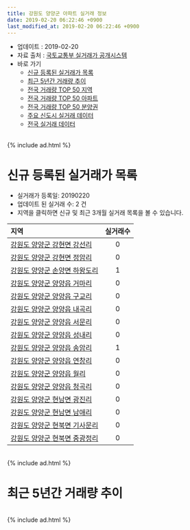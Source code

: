```yaml
---
title: 강원도 양양군 아파트 실거래 정보
date: 2019-02-20 06:22:46 +0900
last_modified_at: 2019-02-20 06:22:46 +0900
---
```


* 업데이트 : 2019-02-20
* 자료 출처 : [국토교통부 실거래가 공개시스템](http://rt.molit.go.kr)
* 바로 가기
    * [신규 등록된 실거래가 목록](#신규-등록된-실거래가-목록)
    * [최근 5년간 거래량 추이](#최근-5년간-거래량-추이)
    * [전국 거래량 TOP 50 지역](https://inasie.github.io/apt-trade-info/최근-3개월-전국에서-가장-거래가-많이-발생한-지역)
    * [전국 거래량 TOP 50 아파트](https://inasie.github.io/apt-trade-info/최근-3개월-전국에서-가장-거래가-많이-발생한-아파트)
    * [전국 거래량 TOP 50 분양권](https://inasie.github.io/apt-trade-info/최근-3개월-전국에서-가장-거래가-많이-발생한-분양권)
    * [주요 신도시 실거래 데이터](https://inasie.github.io/apt-trade-info/주요-신도시)
    * [전국 실거래 데이터](https://inasie.github.io/apt-trade-info/전국)

<br>
{% include ad.html %}
<br>

# 신규 등록된 실거래가 목록
* 실거래가 등록일: 20190220
* 업데이트 된 실거래 수: 2 건
* 지역을 클릭하면 신규 및 최근 3개월 실거래 목록을 볼 수 있습니다.


|지역|실거래수|
|:---|:---:|
|[강원도 양양군 강현면 강선리](https://inasie.github.io/apt-trade-info/강원도-양양군-강현면-강선리)|0|
|[강원도 양양군 강현면 정암리](https://inasie.github.io/apt-trade-info/강원도-양양군-강현면-정암리)|0|
|[강원도 양양군 손양면 하왕도리](https://inasie.github.io/apt-trade-info/강원도-양양군-손양면-하왕도리)|1|
|[강원도 양양군 양양읍 거마리](https://inasie.github.io/apt-trade-info/강원도-양양군-양양읍-거마리)|0|
|[강원도 양양군 양양읍 구교리](https://inasie.github.io/apt-trade-info/강원도-양양군-양양읍-구교리)|0|
|[강원도 양양군 양양읍 내곡리](https://inasie.github.io/apt-trade-info/강원도-양양군-양양읍-내곡리)|0|
|[강원도 양양군 양양읍 서문리](https://inasie.github.io/apt-trade-info/강원도-양양군-양양읍-서문리)|0|
|[강원도 양양군 양양읍 성내리](https://inasie.github.io/apt-trade-info/강원도-양양군-양양읍-성내리)|0|
|[강원도 양양군 양양읍 송암리](https://inasie.github.io/apt-trade-info/강원도-양양군-양양읍-송암리)|1|
|[강원도 양양군 양양읍 연창리](https://inasie.github.io/apt-trade-info/강원도-양양군-양양읍-연창리)|0|
|[강원도 양양군 양양읍 월리](https://inasie.github.io/apt-trade-info/강원도-양양군-양양읍-월리)|0|
|[강원도 양양군 양양읍 청곡리](https://inasie.github.io/apt-trade-info/강원도-양양군-양양읍-청곡리)|0|
|[강원도 양양군 현남면 광진리](https://inasie.github.io/apt-trade-info/강원도-양양군-현남면-광진리)|0|
|[강원도 양양군 현남면 남애리](https://inasie.github.io/apt-trade-info/강원도-양양군-현남면-남애리)|0|
|[강원도 양양군 현북면 기사문리](https://inasie.github.io/apt-trade-info/강원도-양양군-현북면-기사문리)|0|
|[강원도 양양군 현북면 중광정리](https://inasie.github.io/apt-trade-info/강원도-양양군-현북면-중광정리)|0|


<br>
{% include ad.html %}
<br>

# 최근 5년간 거래량 추이


<div style="width:100%;">
    <canvas id="deal_progress" height="200"></canvas>
</div>

<script>
new Chart(document.getElementById("deal_progress"), {
    type: 'line',
    data: {
        labels: ['201402','201403','201404','201405','201406','201407','201408','201409','201410','201411','201412','201501','201502','201503','201504','201505','201506','201507','201508','201509','201510','201511','201512','201601','201602','201603','201604','201605','201606','201607','201608','201609','201610','201611','201612','201701','201702','201703','201704','201705','201706','201707','201708','201709','201710','201711','201712','201801','201802','201803','201804','201805','201806','201807','201808','201809','201810','201811','201812','201901','201902'],
        datasets: [{
            label: '매매',
            pointRadius: 1,
            data: [17, 42, 43, 18, 30, 21, 22, 21, 24, 23, 12, 27, 20, 22, 33, 32, 37, 48, 23, 20, 36, 18, 18, 24, 17, 18, 32, 27, 33, 22, 30, 13, 17, 24, 20, 19, 13, 23, 28, 32, 33, 26, 18, 29, 20, 28, 13, 30, 21, 34, 30, 39, 28, 19, 34, 24, 45, 24, 19, 18, 8],
            borderColor: "rgba(255, 201, 14, 1)",
            backgroundColor: "rgba(255, 201, 14, 0.5)",
            fill: false,
            lineTension: 0
        },{
            label: '전월세',
            pointRadius: 1,
            data: [18, 14, 13, 11, 14, 15, 16, 14, 12, 15, 12, 9, 16, 11, 9, 4, 6, 15, 8, 14, 14, 11, 5, 4, 11, 12, 9, 11, 7, 9, 12, 5, 6, 6, 11, 7, 9, 17, 20, 16, 8, 9, 4, 9, 9, 11, 7, 7, 9, 6, 7, 8, 13, 14, 12, 3, 9, 13, 17, 13, 6],
            borderColor: "rgba(0, 141, 185, 1)",
            backgroundColor: "rgba(0, 141, 185, 0.5)",
            fill: false,
            lineTension: 0
        }
        ]
    },
    options: {
        responsive: true,
        title: {
            display: false
        },
        tooltips: {
            mode: 'index',
            intersect: false
        },
        hover: {
            mode: 'nearest',
            intersect: true
        },
        scales: {
            xAxes: [{
                display: true,
                scaleLabel: {
                    display: true,
                    labelString: '년/월'
                }
            }],
            yAxes: [{
                display: true,
                ticks: {
                    suggestedMin: 0,
                },
                scaleLabel: {
                    display: true,
                    labelString: '실거래 수'
                }
            }]
        }
    }
});

</script>


<br>
{% include ad.html %}
<br>

